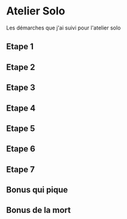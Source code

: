 # Atelier Solo

Les démarches que j'ai suivi pour l'atelier solo

## Etape 1

## Etape 2

## Etape 3

## Etape 4

## Etape 5

## Etape 6

## Etape 7

## Bonus qui pique

## Bonus de la mort

